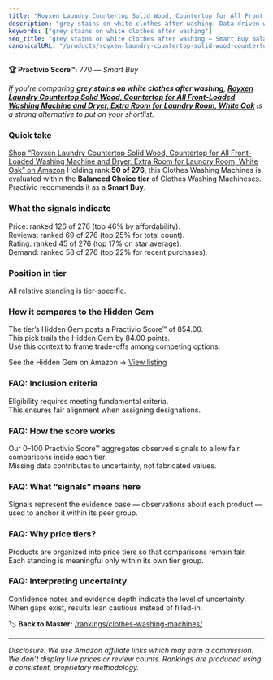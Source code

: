 ```yaml
---
title: "Royxen Laundry Countertop Solid Wood, Countertop for All Front-Loaded Washing Machine and Dryer, Extra Room for Laundry Room, White Oak"
description: "grey stains on white clothes after washing: Data-driven within Balanced Choice ranking using the Practivio Score™. Positioned by quality, value, demand, findab…"
keywords: ["grey stains on white clothes after washing"]
seo_title: "grey stains on white clothes after washing — Smart Buy Balanced Choice (2025)"
canonicalURL: "/products/royxen-laundry-countertop-solid-wood-countertop-for-all-front-loaded-washing-machine-and-dryer-extra-room-for-laundry-room-white-oak-B0D9JTS3YN/"
---
```


**🏆 Practivio Score™:** 770 — _Smart Buy_


*If you're comparing **grey stains on white clothes after washing**, **[Royxen Laundry Countertop Solid Wood, Countertop for All Front-Loaded Washing Machine and Dryer, Extra Room for Laundry Room, White Oak](https://www.amazon.com/dp/B0D9JTS3YN?tag=practivio-20)** is a strong alternative to put on your shortlist.*
### Quick take
[Shop “Royxen Laundry Countertop Solid Wood, Countertop for All Front-Loaded Washing Machine and Dryer, Extra Room for Laundry Room, White Oak” on Amazon](https://www.amazon.com/dp/B0D9JTS3YN?tag=practivio-20)
Holding rank **50 of 276**, this Clothes Washing Machines is evaluated within the **Balanced Choice tier** of Clothes Washing Machineses.  
Practivio recommends it as a **Smart Buy**.

### What the signals indicate
Price: ranked 126 of 276 (top 46% by affordability).  
Reviews: ranked 69 of 276 (top 25% for total count).  
Rating: ranked 45 of 276 (top 17% on star average).  
Demand: ranked 58 of 276 (top 22% for recent purchases).

### Position in tier
All relative standing is tier-specific.

### How it compares to the Hidden Gem
The tier’s Hidden Gem posts a Practivio Score™ of 854.00.  
This pick trails the Hidden Gem by 84.00 points.  
Use this context to frame trade-offs among competing options.  

See the Hidden Gem on Amazon → [View listing](https://www.amazon.com/dp/B09YLKMHLH?tag=practivio-20)

### FAQ: Inclusion criteria
Eligibility requires meeting fundamental criteria.  
This ensures fair alignment when assigning designations.

### FAQ: How the score works
Our 0–100 Practivio Score™ aggregates observed signals to allow fair comparisons inside each tier.  
Missing data contributes to uncertainty, not fabricated values.

### FAQ: What “signals” means here
Signals represent the evidence base — observations about each product — used to anchor it within its peer group.

### FAQ: Why price tiers?
Products are organized into price tiers so that comparisons remain fair.  
Each standing is meaningful only within its own tier group.

### FAQ: Interpreting uncertainty
Confidence notes and evidence depth indicate the level of uncertainty.  
When gaps exist, results lean cautious instead of filled-in.


🏷️ **Back to Master:** [/rankings/clothes-washing-machines/](/rankings/clothes-washing-machines/)

---
_Disclosure: We use Amazon affiliate links which may earn a commission. We don’t display live prices or review counts. Rankings are produced using a consistent, proprietary methodology._
